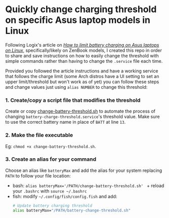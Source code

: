# Quickly change charging threshold on specific Asus laptop models in Linux

Following Logix's article on _[How to limit battery charging on Asus laptops on Linux](https://www.linuxuprising.com/2021/02/how-to-limit-battery-charging-set.html)_, specifically/likely on ZenBook models, I created this repo in order to share and save instructions on how to easily change the threshold with simple commands rather than having to change the `.service` file each time. 

Provided you followed the article instructions and have a working service that 
follows the charge limit (some Arch distros have a UI setting to set an upper limit/threshold but won't work as of yet) you can follow these steps and change values just using `alias NUMBER` to change this threshold:

### 1. Create/copy a script file that modifies the threshold
Create or copy [change-battery-threshold.sh](./change-battery-threshold.sh) to automate the process of changing `battery-charge-threshold.service`'s threshold value. Make sure to use the correct battery name in place of `BATT` at line `13`.

### 2. Make the file executable
Eg: `chmod +x change-battery-threshold.sh`.

### 3. Create an alias for  your command
Choose an alias like `batteryMax` and add the alias for your system replacing `PATH` to follow your file location:
- bash: `alias batteryMax='/PATH/change-battery-threshold.sh'
` + reload your `.bashrc` with `source ~/.bashrc`
- fish: modify `~/.config/fish/config.fish` and add:
	```bash
	# Update battery charging threshold
	alias batteryMax="/PATH/battery-change-threshold.sh"
	```